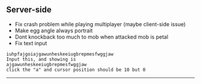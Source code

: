 Server-side
------------------------------------
+ Fix crash problem while playing multiplayer (maybe client-side issue)
+ Make egg angle always portrait
+ Dont knockback too much to mob when attacked mob is petal
+ Fix text input
```
iuhpfajgoiajgawunheskeeiugbrepmesfwggjaw
Input this, and showing is
ajgawunheskeeiugbrepmesfwggjaw
click the "a" and cursor position should be 10 but 0
```
_ _ _ _ _ _ _ _ _ _ _ _ _ _ _ _ _ _